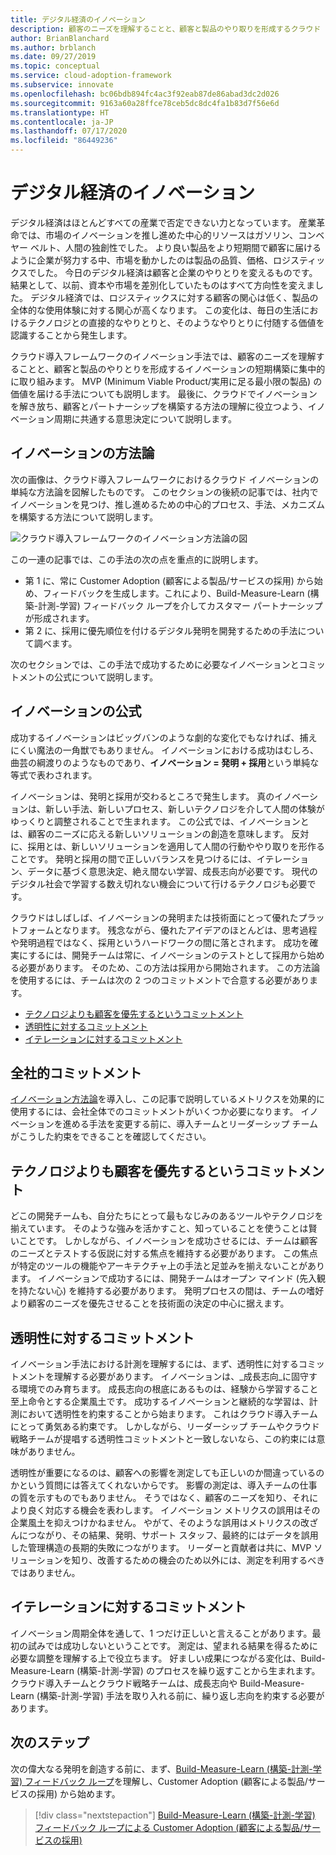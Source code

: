 ```yaml
---
title: デジタル経済のイノベーション
description: 顧客のニーズを理解することと、顧客と製品のやり取りを形成するクラウド イノベーションの短期構築に集中的に取り組みます。
author: BrianBlanchard
ms.author: brblanch
ms.date: 09/27/2019
ms.topic: conceptual
ms.service: cloud-adoption-framework
ms.subservice: innovate
ms.openlocfilehash: bc06bdb894fc4ac3f92eab87de86abad3dc2d026
ms.sourcegitcommit: 9163a60a28ffce78ceb5dc8dc4fa1b83d7f56e6d
ms.translationtype: HT
ms.contentlocale: ja-JP
ms.lasthandoff: 07/17/2020
ms.locfileid: "86449236"
---
```

# <a name="innovation-in-the-digital-economy"></a>デジタル経済のイノベーション

デジタル経済はほとんどすべての産業で否定できない力となっています。 産業革命では、市場のイノベーションを推し進めた中心的リソースはガソリン、コンベヤー ベルト、人間の独創性でした。 より良い製品をより短期間で顧客に届けるように企業が努力する中、市場を動かしたのは製品の品質、価格、ロジスティックスでした。 今日のデジタル経済は顧客と企業のやりとりを変えるものです。 結果として、以前、資本や市場を差別化していたものはすべて方向性を変えました。 デジタル経済では、ロジスティックスに対する顧客の関心は低く、製品の全体的な使用体験に対する関心が高くなります。 この変化は、毎日の生活におけるテクノロジとの直接的なやりとりと、そのようなやりとりに付随する価値を認識することから発生します。

クラウド導入フレームワークのイノベーション手法では、顧客のニーズを理解することと、顧客と製品のやりとりを形成するイノベーションの短期構築に集中的に取り組みます。 MVP (Minimum Viable Product/実用に足る最小限の製品) の価値を届ける手法についても説明します。 最後に、クラウドでイノベーションを解き放ち、顧客とパートナーシップを構築する方法の理解に役立つよう、イノベーション周期に共通する意思決定について説明します。

## <a name="innovate-methodology"></a>イノベーションの方法論

次の画像は、クラウド導入フレームワークにおけるクラウド イノベーションの単純な方法論を図解したものです。 このセクションの後続の記事では、社内でイノベーションを見つけ、推し進めるための中心的プロセス、手法、メカニズムを構築する方法について説明します。

![クラウド導入フレームワークのイノベーション方法論の図](../../_images/innovate/innovate-methodology.png)

この一連の記事では、この手法の次の点を重点的に説明します。

- 第 1 に、常に Customer Adoption (顧客による製品/サービスの採用) から始め、フィードバックを生成します。これにより、Build-Measure-Learn (構築-計測-学習) フィードバック ループを介してカスタマー パートナーシップが形成されます。
- 第 2 に、採用に優先順位を付けるデジタル発明を開発するための手法について調べます。

次のセクションでは、この手法で成功するために必要なイノベーションとコミットメントの公式について説明します。

## <a name="formula-for-innovation"></a>イノベーションの公式

成功するイノベーションはビッグバンのような劇的な変化でもなければ、捕えにくい魔法の一角獣でもありません。 イノベーションにおける成功はむしろ、曲芸の綱渡りのようなものであり、**イノベーション = 発明 + 採用**という単純な等式で表わされます。

イノベーションは、発明と採用が交わるところで発生します。 真のイノベーションは、新しい手法、新しいプロセス、新しいテクノロジを介して人間の体験がゆっくりと調整されることで生まれます。 この公式では、イノベーションとは、顧客のニーズに応える新しいソリューションの創造を意味します。 反対に、採用とは、新しいソリューションを適用して人間の行動ややり取りを形作ることです。 発明と採用の間で正しいバランスを見つけるには、イテレーション、データに基づく意思決定、絶え間ない学習、成長志向が必要です。 現代のデジタル社会で学習する数え切れない機会について行けるテクノロジも必要です。

クラウドはしばしば、イノベーションの発明または技術面にとって優れたプラットフォームとなります。 残念ながら、優れたアイデアのほとんどは、思考過程や発明過程ではなく、採用というハードワークの間に落とされます。 成功を確実にするには、開発チームは常に、イノベーションのテストとして採用から始める必要があります。 そのため、この方法は採用から開始されます。 この方法論を使用するには、チームは次の 2 つのコミットメントで合意する必要があります。

- [テクノロジよりも顧客を優先するというコミットメント](#commitment-to-prioritize-customers-over-technology)
- [透明性に対するコミットメント](#commitment-to-transparency)
- [イテレーションに対するコミットメント](#commitment-to-iteration)

## <a name="cultural-commitments"></a>全社的コミットメント

[イノベーション方法論](../index.md)を導入し、この記事で説明しているメトリクスを効果的に使用するには、会社全体でのコミットメントがいくつか必要になります。 イノベーションを進める手法を変更する前に、導入チームとリーダーシップ チームがこうした約束をできることを確認してください。

## <a name="commitment-to-prioritize-customers-over-technology"></a>テクノロジよりも顧客を優先するというコミットメント

どこの開発チームも、自分たちにとって最もなじみのあるツールやテクノロジを揃えています。 そのような強みを活かすこと、知っていることを使うことは賢いことです。 しかしながら、イノベーションを成功させるには、チームは顧客のニーズとテストする仮説に対する焦点を維持する必要があります。 この焦点が特定のツールの機能やアーキテクチャ上の手法と足並みを揃えないことがあります。 イノベーションで成功するには、開発チームはオープン マインド (先入観を持たない心) を維持する必要があります。 発明プロセスの間は、チームの嗜好より顧客のニーズを優先させることを技術面の決定の中心に据えます。

## <a name="commitment-to-transparency"></a>透明性に対するコミットメント

イノベーション手法における計測を理解するには、まず、透明性に対するコミットメントを理解する必要があります。 イノベーションは、_成長志向_に固守する環境でのみ育ちます。 成長志向の根底にあるものは、経験から学習すること至上命令とする企業風土です。 成功するイノベーションと継続的な学習は、計測において透明性を約束することから始まります。 これはクラウド導入チームにとって勇気ある約束です。 しかしながら、リーダーシップ チームやクラウド戦略チームが提唱する透明性コミットメントと一致しないなら、この約束には意味がありません。

透明性が重要になるのは、顧客への影響を測定しても正しいのか間違っているのかという質問には答えてくれないからです。 影響の測定は、導入チームの仕事の質を示すものでもありません。 そうではなく、顧客のニーズを知り、それにより良く対応する機会を表わします。 イノベーション メトリクスの誤用はその企業風土を抑えつけかねません。 やがて、そのような誤用はメトリクスの改ざんにつながり、その結果、発明、サポート スタッフ、最終的にはデータを誤用した管理構造の長期的失敗につながります。 リーダーと貢献者は共に、MVP ソリューションを知り、改善するための機会のため以外には、測定を利用するべきではありません。

## <a name="commitment-to-iteration"></a>イテレーションに対するコミットメント

イノベーション周期全体を通して、1 つだけ正しいと言えることがあります。最初の試みでは成功しないということです。 測定は、望まれる結果を得るために必要な調整を理解する上で役立ちます。 好ましい成果につながる変化は、Build-Measure-Learn (構築-計測-学習) のプロセスを繰り返すことから生まれます。 クラウド導入チームとクラウド戦略チームは、成長志向や Build-Measure-Learn (構築-計測-学習) 手法を取り入れる前に、繰り返し志向を約束する必要があります。

## <a name="next-steps"></a>次のステップ

次の偉大なる発明を創造する前に、まず、[Build-Measure-Learn (構築-計測-学習) フィードバック ループ](./adoption.md)を理解し、Customer Adoption (顧客による製品/サービスの採用) から始めます。

> [!div class="nextstepaction"]
> [Build-Measure-Learn (構築-計測-学習) フィードバック ループによる Customer Adoption (顧客による製品/サービスの採用)](./adoption.md)
